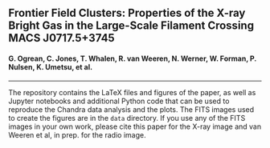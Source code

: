 ## Frontier Field Clusters: Properties of the X-ray Bright Gas in the Large-Scale Filament Crossing MACS J0717.5+3745
#### G. Ogrean, C. Jones, T. Whalen, R. van Weeren, N. Werner, W. Forman, P. Nulsen, K. Umetsu, et al.

---

The repository contains the LaTeX files and figures of the paper, as well as Jupyter notebooks and additional Python code that can be used to reproduce the Chandra data analysis and the plots. The FITS images used to create the figures are in the `data` directory. If you use any of the FITS images in your own work, please cite this paper for the X-ray image and van Weeren et al, in prep. for the radio image.

